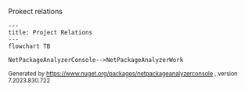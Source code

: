 Prokect relations

```mermaid
---
title: Project Relations
---
flowchart TB    

NetPackageAnalyzerConsole-->NetPackageAnalyzerWork
```
<small>Generated  by https://www.nuget.org/packages/netpackageanalyzerconsole , version 7.2023.830.722</small>

